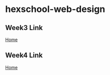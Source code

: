 # hexschool-web-design

## Week3 Link
[Home](https://joko751214.github.io/hexschool-web-design/week3/index.html)

## Week4 Link
[Home](https://joko751214.github.io/hexschool-web-design/week4/index.html)
